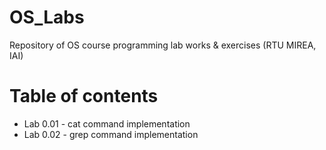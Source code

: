# OS_Labs
Repository of OS course programming lab works &amp; exercises (RTU MIREA, IAI)


Table of contents
=================

* Lab 0.01 - cat command implementation
* Lab 0.02 - grep command implementation